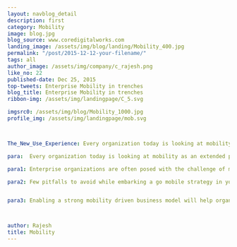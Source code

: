 ```yaml
---
layout: navblog_detail
description: first
category: Mobility
image: blog.jpg
blog_source: www.coredigitalworks.com
landing_image: /assets/img/blog/landing/Mobility_400.jpg
permalink: "/post/2015-12-12-your-filename/"
tags: all
author_image: /assets/img/company/c_rajesh.png
like_no: 22
published-date: Dec 25, 2015
top-tweets: Enterprise Mobility in trenches
blog_title: Enterprise Mobility in trenches
ribbon-img: /assets/img/landingpage/C_5.svg

imgsrc0: /assets/img/blog/Mobility_1000.jpg
profile_img: /assets/img/landingpage/mob.svg



The_New_Use_Experience: Every organization today is looking at mobility as an extended platform for their businesses. There is a need for sharing & exchange data at every level of the value chain in a business.

para:  Every organization today is looking at mobility as an extended platform for their businesses. There is a need for sharing & exchange data at every level of the value chain in a business. The sharing economy of businesses today is pushing the boundaries of the organization to collaborate & embed the data supply chain into the omni-channel platform. Enabling the customers, field teams, partnering channels to consume and transact data remotely is key for business success today.

para1: Enterprise organizations are often posed with the challenge of making their digital transformation programs successful, given the limited exposure of their internal teams to deliver on the new technologies. Mobility in particular has always been a point of deflection for big organizations to succeed in their digital transformation journey.

para2: Few pitfalls to avoid while embarking a go mobile strategy in your organization<br/> - Digital transformation programs should be always kept out of the mainstream IT<br/> - Position a digital transformation leader to lead the transformation journey<br/> - Choose good partners who can help your organization on the skill-gap needs and be your change partner<br/> - Consider a bi-nodal approach for adopting two different development models to run your business & accelerating the transformation journey <br/> - Before going on a mobility enabled business model, review the readiness of your core-IT & business functions to support the change<br/> - Access the readiness of the team to validate their ability to succeed in this journey<br/> - Launch an API strategy for integrating your data platforms that run your business<br/> - Create a very strong policy governance & security models to enable the right to information access outside your organizational boundary<br/> - A strong middleware presence in your organizatin will create a strong data strategy for context driven value creation<br/> - Depending on the business goals to achieve, create discussion forums with user experience teams to conceptualize the visualization<br/> - Deploy strong agile teams to run the project with smaller work-batches, quick feedback loops & to deliver iterations having business impact


para3: Enabling a strong mobility driven business model will help organizations to stay relevant, deliver value, explore new market opportunities by pushing new products and services to customers and enable good customer expereience. Speed to market is the key to differentiate and compete in today's world for businesses to succeed. Mobility is a very powerful medium for the companies to respond to change swiftly to their customers and also to reflect the market needs to a larger audience. Mobile is the new-age platform for business transactions and customer discovery.



author: Rajesh
title: Mobility
---
```


